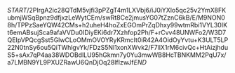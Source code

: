 $START$/2PIrgA2ic28QTdM5vjfi3pPZgT4m1LXVbj6/iJ0iYXlo5qc25v2YmX8FKubmjWSqBpnz9dfjxzLeWytCEm/swRt8Ce2jmusYG07tZznC6kB/E/M9NON08h/TPPzSaeYQW42CMs+h2uheH4hoZxEGOmPrZqDhxy99wtmRbi1VYL30IKt6emABsujSca9afaVVDu0IDiyEKi6dr7Xzhfop2Ph/F+rCvv48UNWFo2/W3D7QEIpVPQcgSst5GlwCLoOMmOVOYRyKRmcIt0iR42A4OidOyYvtu+K3ULT5LP22N0tnSy6ou5QiTWhlgvYk/FDzS5Nl1xonXWvk2/F7llX1rM6civQc+HtAizjhduS5+sAx7qP4aa38WDOBdlLU95hGkmn7y0Yu3mwWB8HcTBNKMM2PqU7x/a7LMBN9YL9PXUZRawU6QnDjOq28lfIzwJf$END$